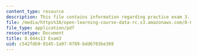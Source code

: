 ```yaml
---
content_type: resource
description: This file contains information regarding practice exam 3.
file: /media/https%3A/open-learning-course-data-rc.s3.amazonaws.com/8-044-statistical-physics-i-spring-2013/c542fdb991451a979789bdd6703be369_MIT8_044S14_exam3_04.pdf
file_type: application/pdf
resourcetype: Document
title: 8.044s13 Exam3
uid: c542fdb9-9145-1a97-9789-bdd6703be369
---
```

